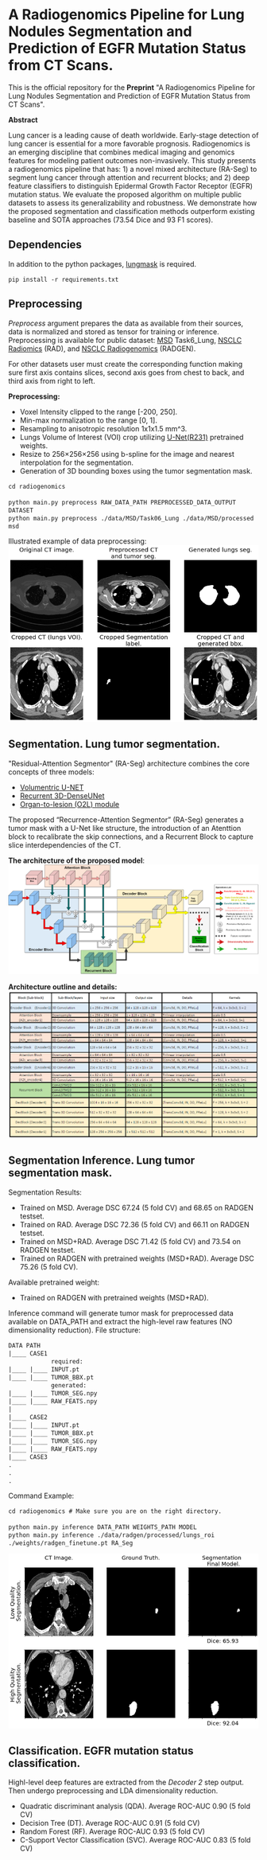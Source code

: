 # A Radiogenomics Pipeline for Lung Nodules Segmentation and Prediction of EGFR Mutation Status from CT Scans.

This is the official repository for the **Preprint** "A Radiogenomics Pipeline for Lung Nodules Segmentation and Prediction of EGFR Mutation Status from CT Scans".

**Abstract**

Lung cancer is a leading cause of death worldwide. Early-stage detection of lung cancer is essential for a more favorable prognosis. Radiogenomics is an emerging discipline that combines medical imaging and genomics features for modeling patient outcomes non-invasively. This study presents a radiogenomics pipeline that has: 1) a novel mixed architecture (RA-Seg) to segment lung cancer through attention and recurrent blocks; and 2) deep feature classifiers to distinguish Epidermal Growth Factor Receptor (EGFR) mutation status. We evaluate the proposed algorithm on multiple public datasets to assess its generalizability and robustness. We demonstrate how the proposed segmentation and classification methods outperform existing baseline and SOTA approaches (73.54 Dice and 93 F1 scores).

## Dependencies
In addition to the python packages, [lungmask](https://github.com/JoHof/lungmask) is required.
```
pip install -r requirements.txt
```

## Preprocessing
*Preprocess* argument prepares the data as available from their sources, data is normalized and stored as tensor for training or inference.
Preprocessing is available for public dataset: [MSD](http://medicaldecathlon.com/) Task6_Lung, [NSCLC Radiomics](https://wiki.cancerimagingarchive.net/display/Public/NSCLC-Radiomics) (RAD), and [NSCLC Radiogenomics](https://wiki.cancerimagingarchive.net/display/Public/NSCLC+Radiogenomics) (RADGEN).

For other datasets user must create the corresponding function making sure first axis contains slices, second axis goes from chest to back, and third axis from right to left.

**Preprocessing:**
* Voxel Intensity clipped to the range [-200, 250].
* Min-max normalization to the range [0, 1].
* Resampling to anisotropic resolution 1x1x1.5 mm^3.
* Lungs Volume of Interest (VOI) crop utilizing [U-Net(R231)](https://github.com/JoHof/lungmask) pretrained weights.
* Resize to 256×256×256 using b-spline for the image and nearest interpolation for the segmentation.
* Generation of 3D bounding boxes using the tumor segmentation mask.

```
cd radiogenomics

python main.py preprocess RAW_DATA_PATH PREPROCESSED_DATA_OUTPUT DATASET
python main.py preprocess ./data/MSD/Task06_Lung ./data/MSD/processed msd
```

Illustrated example of data preprocessing:
![alt text](figures/CT_processing.png "Preprocessing example")

## Segmentation. Lung tumor segmentation.
"Residual-Attention Segmentor" (RA-Seg) architecture combines the core concepts of three models:
* [Volumentric U-NET](https://link.springer.com/chapter/10.1007/978-3-319-46723-8_49)
* [Recurrent 3D-DenseUNet](https://link.springer.com/chapter/10.1007/978-3-030-62469-9_4)
* [Organ-to-lesion (O2L) module](https://arxiv.org/abs/2010.12219)

The proposed “Recurrence-Attention Segmentor” (RA-Seg) generates a tumor mask with a U-Net like structure, the introduction of an Atenttion block to recalibrate the skip connections, and a Recurrent Block to capture slice interdependencies of the CT.

**The architecture of the proposed model**:
![alt text](figures/radgen_pipeline.png "Radiogenomics pipeline")

**Architecture outline and details:**
![alt text](figures/arch_outline.PNG "Radiogenomics pipeline")

## Segmentation Inference. Lung tumor segmentation mask.
Segmentation Results:
* Trained on MSD. Average DSC 67.24 (5 fold CV) and 68.65 on RADGEN testset.
* Trained on RAD. Average DSC 72.36 (5 fold CV) and 66.11 on RADGEN testset.
* Trained on MSD+RAD. Average DSC 71.42 (5 fold CV) and 73.54 on RADGEN testset.
* Trained on RADGEN with pretrained weights (MSD+RAD). Average DSC 75.26 (5 fold CV).

Available pretrained weight:
* Trained on RADGEN with pretrained weights (MSD+RAD).


Inference command will generate tumor mask for preprocessed data available on DATA_PATH and extract the high-level raw features (NO dimensionality reduction). File structure:
```
DATA PATH
|____ CASE1
            required:
|____ |____ INPUT.pt
|____ |____ TUMOR_BBX.pt
            generated:
|____ |____ TUMOR_SEG.npy
|____ |____ RAW_FEATS.npy
|
|____ CASE2
|____ |____ INPUT.pt
|____ |____ TUMOR_BBX.pt
|____ |____ TUMOR_SEG.npy
|____ |____ RAW_FEATS.npy
|____ CASE3
.
.
.
```

Command Example:

```
cd radiogenomics # Make sure you are on the right directory.

python main.py inference DATA_PATH WEIGHTS_PATH MODEL
python main.py inference ./data/radgen/processed/lungs_roi ./weights/radgen_finetune.pt RA_Seg
```
![alt text](figures/final_model_isbi.png "Radiogenomics prediction example")

## Classification. EGFR mutation status classification.
Highl-level deep features are extracted from the *Decoder 2* step output. Then undergo preprocessing and LDA dimensionality reduction.
* Quadratic discriminant analysis (QDA). Average ROC-AUC 0.90 (5 fold CV)
* Decision Tree (DT). Average ROC-AUC 0.91 (5 fold CV)
* Random Forest (RF). Average ROC-AUC 0.93 (5 fold CV)
* C-Support Vector Classification (SVC). Average ROC-AUC 0.83 (5 fold CV)

